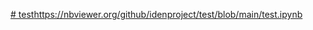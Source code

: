 [# test](https://nbviewer.org/github/idenproject/test/blob/main/test.ipynb)https://nbviewer.org/github/idenproject/test/blob/main/test.ipynb
